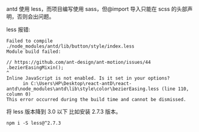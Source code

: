 antd 使用 less，而项目编写使用 sass，但@import 导入只能在 scss 的头部声明，否则会出问题。

less 报错:

```
Failed to compile
./node_modules/antd/lib/button/style/index.less
Module build failed:

// https://github.com/ant-design/ant-motion/issues/44
.bezierEasingMixin();
^
Inline JavaScript is not enabled. Is it set in your options?
      in C:\Users\HP\Desktop\react-antD\react-antd\node_modules\antd\lib\style\color\bezierEasing.less (line 110, column 0)
This error occurred during the build time and cannot be dismissed.
```

将 less 版本降到 3.0 以下 比如安装 2.7.3 版本。

```
npm i -S less@^2.7.3
```
